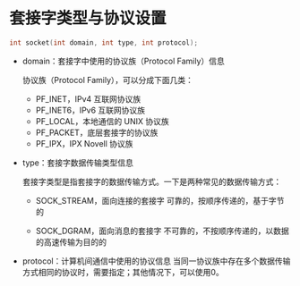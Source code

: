 # 套接字类型与协议设置

```cpp
int socket(int domain, int type, int protocol);
```

- domain：套接字中使用的协议族（Protocol Family）信息

  协议族（Protocol Family），可以分成下面几类：

  * PF_INET，IPv4 互联网协议族
  * PF_INET6，IPv6 互联网协议族
  * PF_LOCAL，本地通信的 UNIX 协议族
  * PF_PACKET，底层套接字的协议族
  * PF_IPX，IPX Novell 协议族

- type：套接字数据传输类型信息
  
  套接字类型是指套接字的数据传输方式。一下是两种常见的数据传输方式：

  * SOCK_STREAM，面向连接的套接字
    可靠的，按顺序传递的，基于字节的

  * SOCK_DGRAM，面向消息的套接字
    不可靠的，不按顺序传递的，以数据的高速传输为目的的

- protocol：计算机间通信中使用的协议信息
  当同一协议族中存在多个数据传输方式相同的协议时，需要指定；其他情况下，可以使用0。
